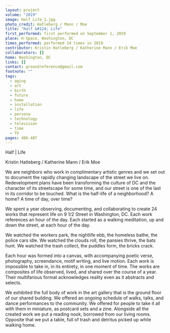 ```yaml
---
layout: project
volume: "2019"
image: Half_Life_1.jpg
photo_credit: Hatleberg / Mann / Moe
title: "Half &#124; Life"
first_performed: first performed on September 1, 2019
place: H-Space, Washington, DC
times_performed: performed 24 times in 2019
contributor: Kristin Hatleberg / Katherine Mann / Erik Moe
collaborators: []
home: Washington, DC
links: []
contact: groundreference@gmail.com
footnote: ""
tags:
  - aging
  - art
  - birth
  - future
  - home
  - installation
  - life
  - persona
  - technology
  - television
  - time
  - TV
pages: 406-407
---
```


Half | Life

Kristin Hatleberg / Katherine Mann / Erik Moe

We are neighbors who work in complimentary artistic genres and we set out to document the rapidly changing landscape of the street we live on. Redevelopment plans have been transforming the culture of DC and the character of its streetscape for some time, and our street is one of the last in its corridor to be touched. What is the half-life of a neighborhood? A home? A time of day, over time?

We spent a year observing, documenting, and collaborating to create 24 works that represent life on 9 1/2 Street in Washington, DC. Each work references an hour of the day. Each started as a walking meditation, up and down the street, at each hour of the day.

We watched the workers park, the nightlife ebb, the homeless bathe, the police cars idle. We watched the clouds roll, the pansies thrive, the bats hunt. We watched the trash collect, the puddles form, the bricks crack.

Each hour was formed into a canvas, with accompanying poetic verse, photography, screendance, motif writing, and live motion. Each work is impossible to take in, in its entirety, in one moment of time. The works are composites of life observed, lived, and shared over the course of a year. Their multifarious format acknowledges reality even as it abstracts and selects.

We exhibited the full body of work in the art gallery that is the ground floor of our shared building. We offered an ongoing schedule of walks, talks, and dance performances to the community. We offered for people to take it all with them in miniature, as postcard sets and a zine. Alongside all the created work we put a reading nook, borrowed from our living rooms. Opposite that we put a table, full of trash and detritus picked up while walking home.
